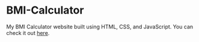 # BMI-Calculator

My BMI Calculator website built using HTML, CSS, and JavaScript. You can check it out [here](https://harsha2580.github.io/BMI-Calculator/).
